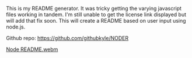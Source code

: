 This is my README generator. It was tricky getting the varying javascript files working in tandem. I'm still unable to get the license link displayed but will add that fix soon.
This will create a README based on user input using node.js.

Github repo: https://github.com/githubkyle/NODER


[Node README.webm](https://user-images.githubusercontent.com/43896355/231058766-9be22f9c-7d01-46e5-a24c-767e75e7d8bb.webm)
